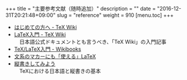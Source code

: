 +++
title = "主要参考文献（随時追加）"
description = ""
date = "2016-12-31T20:21:48+09:00"
slug = "reference"
weight = 910
[menu.toc]
+++
- [はじめての方へ - TeX Wiki](https://texwiki.texjp.org/?%E3%81%AF%E3%81%98%E3%82%81%E3%81%A6%E3%81%AE%E6%96%B9%E3%81%B8)
- [LaTeX入門 - TeX Wiki](https://texwiki.texjp.org/?LaTeX%E5%85%A5%E9%96%80#xb5d1a9c)  
　日本語公式ドキュメントとも言うべき、「TeX Wiki」の入門記事
- [TeX/LaTeX入門 - Wikibooks](https://ja.wikibooks.org/wiki/TeX/LaTeX%E5%85%A5%E9%96%80)
- [文系のマカーにも「使える」LaTeX](http://ideas.paunix.org/latex/index.htm)
- [縦書きしてみよう](http://www.fugenji.org/~thomas/texlive-guide/vertical.html)  
　TeXにおける日本語と縦書きの基本
